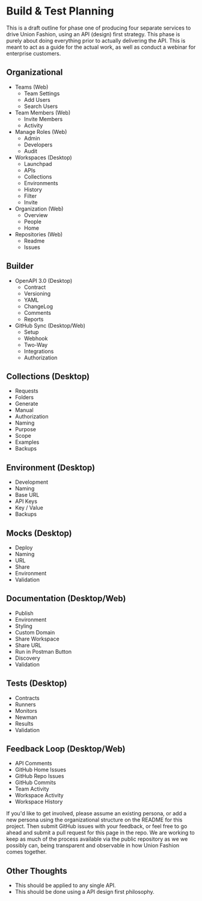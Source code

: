 # Build & Test Planning

This is a draft outline for phase one of producing four separate services to drive Union Fashion, using an API (design) first strategy. This phase is purely about doing everything prior to actually delivering the API. This is meant to act as a guide for the actual work, as well as conduct a webinar for enterprise customers.

## Organizational

  - Teams (Web)
    - Team Settings
    - Add Users
    - Search Users
  - Team Members (Web)
    - Invite Members
    - Activity
  - Manage Roles (Web)
    - Admin
    - Developers
    - Audit
  - Workspaces (Desktop)
    - Launchpad
    - APIs
    - Collections
    - Environments
    - History
    - Filter
    - Invite
  - Organization (Web)
    - Overview
    - People
    - Home
  - Repositories (Web)
    - Readme
    - Issues

## Builder

  - OpenAPI 3.0 (Desktop)
    - Contract
    - Versioning
    - YAML
    - ChangeLog
    - Comments
    - Reports
  - GitHub Sync (Desktop/Web)
    - Setup
    - Webhook
    - Two-Way
    - Integrations
    - Authorization

## Collections (Desktop)

  - Requests
  - Folders
  - Generate
  - Manual
  - Authorization
  - Naming
  - Purpose
  - Scope
  - Examples
  - Backups

## Environment (Desktop)

  - Development
  - Naming
  - Base URL
  - API Keys
  - Key / Value
  - Backups

## Mocks (Desktop)

  - Deploy
  - Naming
  - URL
  - Share
  - Environment
  - Validation

## Documentation (Desktop/Web)

  - Publish
  - Environment
  - Styling
  - Custom Domain
  - Share Workspace
  - Share URL
  - Run in Postman Button
  - Discovery
  - Validation

## Tests (Desktop)

  - Contracts
  - Runners
  - Monitors
  - Newman
  - Results
  - Validation

## Feedback Loop (Desktop/Web)

  - API Comments
  - GitHub Home Issues
  - GitHub Repo Issues
  - GitHub Commits
  - Team Activity
  - Workspace Activity
  - Workspace History

If you'd like to get involved, please assume an existing persona, or add a new persona using the organizational structure on the README for this project. Then submit GitHub issues with your feedback, or feel free to go ahead and submit a pull request for this page in the repo. We are working to keep as much of the process available via the public repository as we we possibly can, being transparent and observable in how Union Fashion comes together.

## Other Thoughts

- This should be applied to any single API.
- This should be done using a API design first philosophy.
